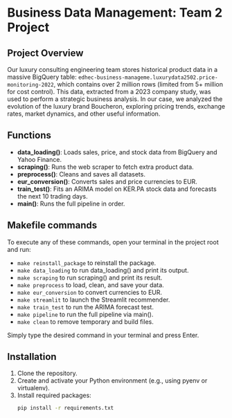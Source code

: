 # Business Data Management: Team 2 Project

## Project Overview

Our luxury consulting engineering team stores historical product data in a massive BigQuery table: `edhec-business-manageme.luxurydata2502.price-monitoring-2022`, which contains over 2 million rows (limited from 5+ million for cost control). This data, extracted from a 2023 company study, was used to perform a strategic business analysis. In our case, we analyzed the evolution of the luxury brand Boucheron, exploring pricing trends, exchange rates, market dynamics, and other useful information.


## Functions

- **data_loading()**: Loads sales, price, and stock data from BigQuery and Yahoo Finance.
- **scraping()**: Runs the web scraper to fetch extra product data.
- **preprocess()**: Cleans and saves all datasets.
- **eur_conversion()**: Converts sales and price currencies to EUR.
- **train_test()**: Fits an ARIMA model on KER.PA stock data and forecasts the next 10 trading days.
- **main()**: Runs the full pipeline in order.

## Makefile commands

To execute any of these commands, open your terminal in the project root and run:

- `make reinstall_package` to reinstall the package.
- `make data_loading` to run data_loading() and print its output.
- `make scraping` to run scraping() and print its result.
- `make preprocess` to load, clean, and save your data.
- `make eur_conversion` to convert currencies to EUR.
- `make streamlit` to launch the Streamlit recommender.
- `make train_test` to run the ARIMA forecast test.
- `make pipeline` to run the full pipeline via main().
- `make clean` to remove temporary and build files.

Simply type the desired command in your terminal and press Enter.
 
## Installation
1. Clone the repository.
2. Create and activate your Python environment (e.g., using pyenv or virtualenv).
3. Install required packages:
   ```bash
   pip install -r requirements.txt

